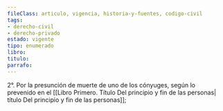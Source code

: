 ```yaml
---
fileClass: articulo, vigencia, historia-y-fuentes, codigo-civil
tags:
- derecho-civil
- derecho-privado
estado: vigente
tipo: enumerado
libro:
titulo:
parrafo:
---
```

2°. Por la presunción de muerte de uno de los cónyuges, según lo prevenido en el [[Libro Primero. Título Del principio y fin de las personas| título Del principio y fin de las personas]];